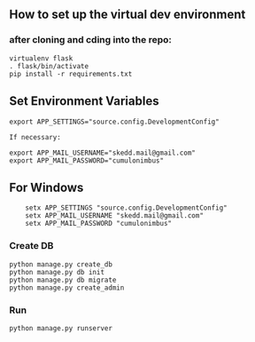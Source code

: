 ## How to set up the virtual dev environment

### after cloning and cding into the repo:

    virtualenv flask
    . flask/bin/activate
    pip install -r requirements.txt

## Set Environment Variables

    export APP_SETTINGS="source.config.DevelopmentConfig"
	
	If necessary:
	
	export APP_MAIL_USERNAME="skedd.mail@gmail.com"
	export APP_MAIL_PASSWORD="cumulonimbus"
	
## For Windows
		setx APP_SETTINGS "source.config.DevelopmentConfig"
        setx APP_MAIL_USERNAME "skedd.mail@gmail.com"
	    setx APP_MAIL_PASSWORD "cumulonimbus"
### Create DB

    python manage.py create_db
    python manage.py db init
    python manage.py db migrate
    python manage.py create_admin

### Run

    python manage.py runserver
